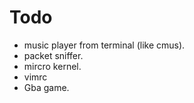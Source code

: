 # Todo
- music player from terminal (like cmus).
- packet sniffer.
- mircro kernel.
- vimrc
- Gba game.
